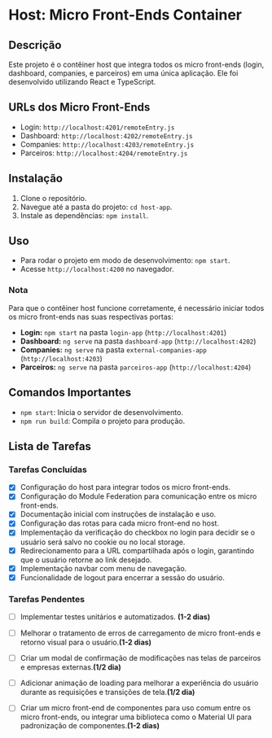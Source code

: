 # Host: Micro Front-Ends Container

## Descrição
Este projeto é o contêiner host que integra todos os micro front-ends (login, dashboard, companies, e parceiros) em uma única aplicação. Ele foi desenvolvido utilizando React e TypeScript.

## URLs dos Micro Front-Ends
- Login: `http://localhost:4201/remoteEntry.js`
- Dashboard: `http://localhost:4202/remoteEntry.js`
- Companies: `http://localhost:4203/remoteEntry.js`
- Parceiros: `http://localhost:4204/remoteEntry.js`

## Instalação
1. Clone o repositório.
2. Navegue até a pasta do projeto: `cd host-app`.
3. Instale as dependências: `npm install`.

## Uso
- Para rodar o projeto em modo de desenvolvimento: `npm start`.
- Acesse `http://localhost:4200` no navegador.

### Nota
Para que o contêiner host funcione corretamente, é necessário iniciar todos os micro front-ends nas suas respectivas portas:

- **Login:** `npm start` na pasta `login-app` (`http://localhost:4201`)
- **Dashboard:** `ng serve` na pasta `dashboard-app` (`http://localhost:4202`)
- **Companies:** `ng serve` na pasta `external-companies-app` (`http://localhost:4203`)
- **Parceiros:** `ng serve` na pasta `parceiros-app` (`http://localhost:4204`)

## Comandos Importantes
- `npm start`: Inicia o servidor de desenvolvimento.
- `npm run build`: Compila o projeto para produção.

## Lista de Tarefas

### Tarefas Concluídas
- [x] Configuração do host para integrar todos os micro front-ends.
- [x] Configuração do Module Federation para comunicação entre os micro front-ends.
- [x] Documentação inicial com instruções de instalação e uso.
- [x] Configuração das rotas para cada micro front-end no host.
- [x] Implementação da verificação do checkbox no login para decidir se o usuário será salvo no cookie ou no local storage.
- [x] Redirecionamento para a URL compartilhada após o login, garantindo que o usuário retorne ao link desejado.
- [x] Implementação navbar com menu de navegação.
- [x] Funcionalidade de logout para encerrar a sessão do usuário.

### Tarefas Pendentes
- [ ] Implementar testes unitários e automatizados. **(1-2 dias)**
- [ ] Melhorar o tratamento de erros de carregamento de micro front-ends e retorno visual para o usuário.**(1-2 dias)**
- [ ] Criar um modal de confirmação de modificações nas telas de parceiros e empresas externas.**(1/2 dia)**
- [ ] Adicionar animação de loading para melhorar a experiência do usuário durante as requisições e transições de tela.**(1/2 dia)**
- [ ] Criar um micro front-end de componentes para uso comum entre os micro front-ends, ou integrar uma biblioteca como o Material UI para padronização de componentes.**(1-2 dias)**

